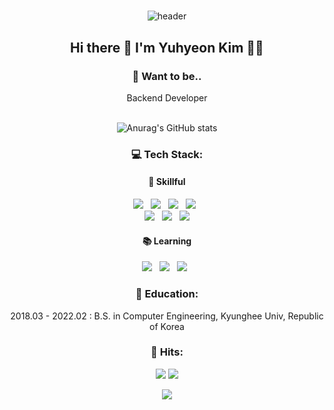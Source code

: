 <h1 align="center"><b></b></h1>

<div align=center>

![header](https://capsule-render.vercel.app/api?type=wave&color=ADD8E6&height=350&section=header&text=☁️youhyeoneee☁️&fontSize=40)

<h2 align="center"> Hi there 👋 I'm Yuhyeon Kim 👩‍💻</h2>
<h3>💭 Want to be.. </h3> Backend Developer

<br>
<br>

![Anurag's GitHub stats](https://github-readme-stats.vercel.app/api?username=youhyeoneee&count_private=true&show_icons=true&theme=default)


### 💻 Tech Stack:

#### 🌟 Skillful 

<img src="https://img.shields.io/badge/Python-3776AB?style=flat-square&logo=Python&logoColor=white"/></a>&nbsp;&nbsp;
<img src="https://img.shields.io/badge/C++-00599C?style=flat-square&logo=C++&logoColor=white"/></a>&nbsp;&nbsp;
<img src="https://img.shields.io/badge/c%23-%23239120.svg?style=flat-square&logo=c-sharp&logoColor=white"/></a>&nbsp;&nbsp;
<img src="https://img.shields.io/badge/MySQL-4479A1?style=flat-square&logo=MySQL&logoColor=white"/>&nbsp;&nbsp;
<br>
<img src="https://img.shields.io/badge/Git-F05032?style=flat-square&logo=Git&logoColor=white"/></a>&nbsp;&nbsp;
<img src="https://img.shields.io/badge/GitHub-181717?style=flat-square&logo=GitHub&logoColor=white"/></a>&nbsp;&nbsp;
<img src="https://img.shields.io/badge/unity-%23000000.svg?style=flat-square&logo=unity&logoColor=white"/>

#### 📚 Learning

<img src="https://img.shields.io/badge/Java-007396?style=flat-square&logo=Java&logoColor=white"/></a>&nbsp;&nbsp;
<img src="https://img.shields.io/badge/HTML5-E34F26?style=flat-square&logo=html5&logoColor=white"/></a>&nbsp;&nbsp;
<img src="https://img.shields.io/badge/CSS3-1572B6?style=flat-square&logo=CSS3&logoColor=white"/></a>&nbsp;&nbsp;
<br>

### 🏫 Education: 

2018.03 - 2022.02 : B.S. in Computer Engineering, Kyunghee Univ, Republic of Korea

### 🔫 Hits:
<p align="center">
<a href="https://hits.seeyoufarm.com"><img src="https://hits.seeyoufarm.com/api/count/incr/badge.svg?url=https%3A%2F%2Fgithub.com%2Fyouhyeoneee%2F&count_bg=%23000000&title_bg=%23000000&icon=github.svg&icon_color=%23FFFFFF&title=GitHub&edge_flat=true"/></a>
<a href="https://hits.seeyoufarm.com"><img src="https://hits.seeyoufarm.com/api/count/incr/badge.svg?url=https%3A%2F%2Fvelog.io%2F%40youhyeoneee&count_bg=%2320C997&title_bg=%2320C997&icon=blogger.svg&icon_color=%23FFFFFF&title=Velog&edge_flat=true"/></a>
</p>

</div>

<p align="center">
<img src="https://capsule-render.vercel.app/api?type=waving&color=auto&height=300&section=footer"/>
</p>
<!--
**youhyeoneee/youhyeoneee** is a ✨ _special_ ✨ repository because its `README.md` (this file) appears on your GitHub profile.

Here are some ideas to get you started:

- 🔭 I’m currently working on ...
- 🌱 I’m currently learning ...
- 👯 I’m looking to collaborate on ...
- 🤔 I’m looking for help with ...
- 💬 Ask me about ...
- 📫 How to reach me: ...
- 😄 Pronouns: ...
- ⚡ Fun fact: ...
-->
